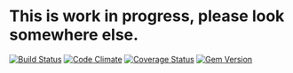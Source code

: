# This is work in progress, please look somewhere else.

[![Build Status](https://secure.travis-ci.org/byroot/frozen_record.png)](http://travis-ci.org/byroot/frozen_record)
[![Code Climate](https://codeclimate.com/github/byroot/frozen_record.png)](https://codeclimate.com/github/byroot/frozen_record)
[![Coverage Status](https://coveralls.io/repos/byroot/frozen_record/badge.png)](https://coveralls.io/r/byroot/frozen_record)
[![Gem Version](https://badge.fury.io/rb/frozen_record.png)](http://badge.fury.io/rb/frozen_record)

